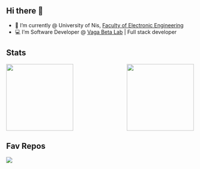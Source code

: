## Hi there 👋

- 🌱 I’m currently @ University of Nis, [Faculty of Electronic Engineering](https://www.elfak.ni.ac.rs/)
- 💻 I’m Software Developer @ [Vaga Beta Lab](https://www.vagabeta.rs/) | Full stack developer

## Stats
<div align="center" style="display: flex; justify-content: space-between; gap: 20px;">

  <picture>
    <source
      srcset="https://github-readme-stats.vercel.app/api?username=LakishaDev&show_icons=true&theme=dark"
      media="(prefers-color-scheme: dark)"
    />
    <source
      srcset="https://github-readme-stats.vercel.app/api?username=LakishaDev&show_icons=true"
      media="(prefers-color-scheme: light), (prefers-color-scheme: no-preference)"
    />
    <img src="https://github-readme-stats.vercel.app/api?username=LakishaDev&show_icons=true" height="180em" />
  </picture>

  <picture>
    <source
      srcset="https://github-readme-stats.vercel.app/api/top-langs/?username=LakishaDev&layout=compact&theme=dark#gh-dark-mode-only"
      media="(prefers-color-scheme: dark)"
    />
    <source
      srcset="https://github-readme-stats.vercel.app/api/top-langs/?username=LakishaDev&layout=compact"
      media="(prefers-color-scheme: light), (prefers-color-scheme: no-preference)"
    />
    <img src="https://github-readme-stats.vercel.app/api/top-langs/?username=LakishaDev&layout=compact" height="180em" />
  </picture>

</div>

## Fav Repos
<a href="https://github.com/LakishaDev/vaga-beta-react">
  <img align="center" src="https://github-readme-stats.vercel.app/api/pin/?username=LakishaDev&repo=vaga-beta-react&theme=dark" />
</a>
